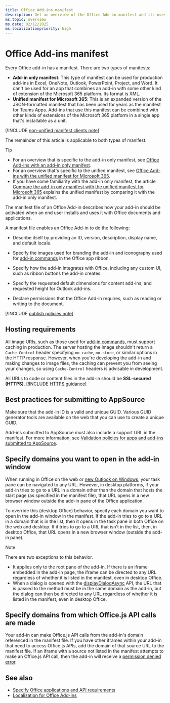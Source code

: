 ```yaml
---
title: Office Add-ins manifest
description: Get an overview of the Office Add-in manifest and its uses.
ms.topic: overview
ms.date: 02/12/2025
ms.localizationpriority: high
---
```


# Office Add-ins manifest

Every Office add-in has a manifest. There are two types of manifests:

- **Add-in only manifest**: This type of manifest can be used for production add-ins in Excel, OneNote, Outlook, PowerPoint, Project, and Word. It can't be used for an app that combines an add-in with some other kind of extension of the Microsoft 365 platform. Its format is XML.
- **Unified manifest for Microsoft 365**: This is an expanded version of the JSON-formatted manifest that has been used for years as the manifest for Teams Apps. Add-ins that use this manifest can be combined with other kinds of extensions of the Microsoft 365 platform in a single app that's installable as a unit.

[!INCLUDE [non-unified manifest clients note](../includes/non-unified-manifest-clients.md)]

The remainder of this article is applicable to both types of manifest.

> [!TIP]
>
> - For an overview that is specific to the add-in only manifest, see [Office Add-ins with an add-in only manifest](xml-manifest-overview.md).
> - For an overview that's specific to the unified manifest, see [Office Add-ins with the unified manifest for Microsoft 365](unified-manifest-overview.md).
> - If you have some familiarity with the add-in only manifest, the article [Compare the add-in only manifest with the unified manifest for Microsoft 365](json-manifest-overview.md) explains the unified manifest by comparing it with the add-in only manifest.

The manifest file of an Office Add-in describes how your add-in should be activated when an end user installs and uses it with Office documents and applications.

A manifest file enables an Office Add-in to do the following:

- Describe itself by providing an ID, version, description, display name, and default locale.

- Specify the images used for branding the add-in and iconography used for [add-in commands](../design/add-in-commands.md) in the Office app ribbon.

- Specify how the add-in integrates with Office, including any custom UI, such as ribbon buttons the add-in creates.

- Specify the requested default dimensions for content add-ins, and requested height for Outlook add-ins.

- Declare permissions that the Office Add-in requires, such as reading or writing to the document.

[!INCLUDE [publish policies note](../includes/note-publish-policies.md)]

## Hosting requirements

All image URIs, such as those used for [add-in commands](../design/add-in-commands.md), must support caching in production. The server hosting the image shouldn't return a `Cache-Control` header specifying `no-cache`, `no-store`, or similar options in the HTTP response. However, when you're developing the add-in and making changes to image files, the caching can prevent you from seeing your changes, so using `Cache-Control` headers is advisable in development.

All URLs to code or content files in the add-in should be **SSL-secured (HTTPS)**. [!INCLUDE [HTTPS guidance](../includes/https-guidance.md)]

## Best practices for submitting to AppSource

Make sure that the add-in ID is a valid and unique GUID. Various GUID generator tools are available on the web that you can use to create a unique GUID.

Add-ins submitted to AppSource must also include a support URL in the manifest. For more information, see [Validation policies for apps and add-ins submitted to AppSource](/legal/marketplace/certification-policies).

## Specify domains you want to open in the add-in window

When running in Office on the web or [new Outlook on Windows](https://support.microsoft.com/office/656bb8d9-5a60-49b2-a98b-ba7822bc7627), your task pane can be navigated to any URL. However, in desktop platforms, if your add-in tries to go to a URL in a domain other than the domain that hosts the start page (as specified in the manifest file), that URL opens in a new browser window outside the add-in pane of the Office application.

To override this (desktop Office) behavior, specify each domain you want to open in the add-in window in the manifest. If the add-in tries to go to a URL in a domain that is in the list, then it opens in the task pane in both Office on the web and desktop. If it tries to go to a URL that isn't in the list, then, in desktop Office, that URL opens in a new browser window (outside the add-in pane).

> [!NOTE]
> There are two exceptions to this behavior.
>
> - It applies only to the root pane of the add-in. If there is an iframe embedded in the add-in page, the iframe can be directed to any URL regardless of whether it is listed in the manifest, even in desktop Office.
> - When a dialog is opened with the [displayDialogAsync](/javascript/api/office/office.ui?view=common-js&preserve-view=true#office-office-ui-displaydialogasync-member(1)) API, the URL that is passed to the method must be in the same domain as the add-in, but the dialog can then be directed to any URL regardless of whether it is listed in the manifest, even in desktop Office.

## Specify domains from which Office.js API calls are made

Your add-in can make Office.js API calls from the add-in's domain referenced in the manifest file. If you have other iframes within your add-in that need to access Office.js APIs, add the domain of that source URL to the manifest file. If an iframe with a source not listed in the manifest attempts to make an Office.js API call, then the add-in will receive a [permission denied error](../reference/javascript-api-for-office-error-codes.md).

## See also

- [Specify Office applications and API requirements](specify-office-hosts-and-api-requirements.md)
- [Localization for Office Add-ins](localization.md)
